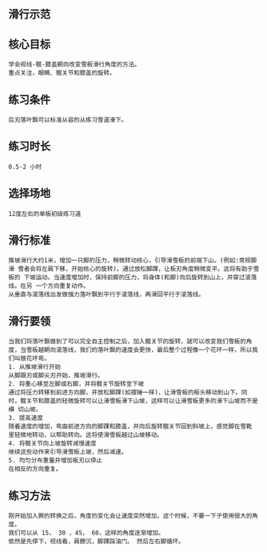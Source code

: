 ## 滑行示范

## 核心目标
    学会视线-髋-膝盖朝向改变雪板滑行角度的方法。
    重点关注，眼睛、髋关节和膝盖的旋转。

## 练习条件
    后刃落叶飘可以标准从容的从练习雪道滑下。

## 练习时长
    0.5-2 小时

## 选择场地
    12度左右的单板初级练习道    
    
## 滑行标准
    推坡滑行大约1米，增加一只脚的压力，稍微转动核心，引导滑雪板的前端下山。(例如:常规脚滑 雪者会将左肩下移，开始核心的旋转)。通过放松脚踝，让板刃角度稍微变平。这将有助于雪板的 下坡运动。当速度增加时，保持前脚的压力，将身体(和脚)向后旋转到山上，并穿过滚落线。在另 一个方向重复动作。
    从垂直与滚落线出发做强力落叶飘到平行于滚落线，再滑回平行于滚落线。

## 滑行要领
    当我们将落叶飘做到了可以完全自主控制之后，加入髋关节的旋转，就可以改变我们雪板的角度，当雪板越朝向滚落线，我们的落叶飘的速度会更快，最后整个过程像一个花环一样，所以我们叫做花环弯。
    1. 从推坡滑行开始
    从脚跟刃或脚尖刃开始，推坡滑行。
    2. 将重心移至左脚或右脚，并将髋关节旋转至下坡
    通过将压力转移到前进方向脚，并放松脚踝(如摆锤一样)，让滑雪板的板头移动到山下。同 时，髋关节和膝盖的轻微旋转可以让滑雪板滑下山坡，这样可以让滑雪板更多的滑下山坡而不是横 切山坡。
    3. 提高速度
    随着速度的增加，弯曲前进方向的脚踝和膝盖，并向后旋转髋关节回到斜坡上，感觉脚在雪靴 里轻微地转动，以帮助转向。这将使滑雪板越过山坡移动。
    4. 将髋关节向上坡旋转减慢速度
    继续这些动作来引导滑雪板上坡，然后减速。
    5. 均匀分布重量并增加板刃以停止
    在相反的方向重复。

## 练习方法
    刚开始加入胯的转换之后，角度的变化会让速度突然增加，这个时候，不要一下子使用很大的角度。
    我们可以从 15， 30 ，45， 60，这样的角度逐渐增加。
    依然是先停下，视线看，肩膀沉，脚踝踩油门。 然后左右脚循环。